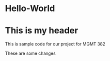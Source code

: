 # Hello-World

<html>
  <head>
    <h1>
      This is my header
    </h1>
  </head>
  <body>
    <p>
   This is sample code for our project for MGMT 382
      
   These are some changes
   </p>
  </body>
    </html>
  
